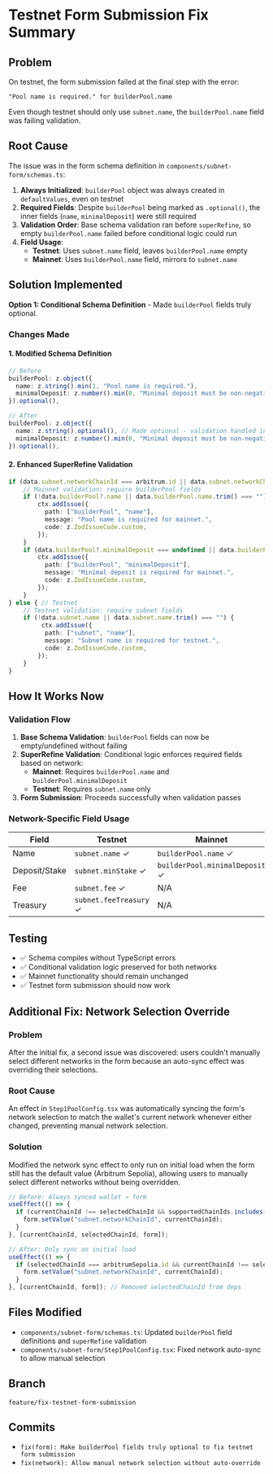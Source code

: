 # Testnet Form Submission Fix Summary

## Problem
On testnet, the form submission failed at the final step with the error:
```
"Pool name is required." for builderPool.name
```

Even though testnet should only use `subnet.name`, the `builderPool.name` field was failing validation.

## Root Cause
The issue was in the form schema definition in `components/subnet-form/schemas.ts`:

1. **Always Initialized**: `builderPool` object was always created in `defaultValues`, even on testnet
2. **Required Fields**: Despite `builderPool` being marked as `.optional()`, the inner fields (`name`, `minimalDeposit`) were still required
3. **Validation Order**: Base schema validation ran before `superRefine`, so empty `builderPool.name` failed before conditional logic could run
4. **Field Usage**:
   - **Testnet**: Uses `subnet.name` field, leaves `builderPool.name` empty
   - **Mainnet**: Uses `builderPool.name` field, mirrors to `subnet.name`

## Solution Implemented
**Option 1: Conditional Schema Definition** - Made `builderPool` fields truly optional.

### Changes Made

#### 1. Modified Schema Definition
```typescript
// Before
builderPool: z.object({
  name: z.string().min(1, "Pool name is required."),
  minimalDeposit: z.number().min(0, "Minimal deposit must be non-negative"), 
}).optional(),

// After  
builderPool: z.object({
  name: z.string().optional(), // Made optional - validation handled in superRefine
  minimalDeposit: z.number().min(0, "Minimal deposit must be non-negative").optional(), // Made optional - validation handled in superRefine
}).optional(),
```

#### 2. Enhanced SuperRefine Validation
```typescript
if (data.subnet.networkChainId === arbitrum.id || data.subnet.networkChainId === base.id) {
    // Mainnet validation: require builderPool fields
    if (!data.builderPool?.name || data.builderPool.name.trim() === "") {
        ctx.addIssue({
          path: ["builderPool", "name"],
          message: "Pool name is required for mainnet.",
          code: z.ZodIssueCode.custom,
        });
    }
    if (data.builderPool?.minimalDeposit === undefined || data.builderPool.minimalDeposit < 0) {
        ctx.addIssue({
          path: ["builderPool", "minimalDeposit"],
          message: "Minimal deposit is required for mainnet.",
          code: z.ZodIssueCode.custom,
        });
    }
} else { // Testnet
    // Testnet validation: require subnet fields  
    if (!data.subnet.name || data.subnet.name.trim() === "") {
         ctx.addIssue({
          path: ["subnet", "name"],
          message: "Subnet name is required for testnet.",
          code: z.ZodIssueCode.custom,
        });
    }
}
```

## How It Works Now

### Validation Flow
1. **Base Schema Validation**: `builderPool` fields can now be empty/undefined without failing
2. **SuperRefine Validation**: Conditional logic enforces required fields based on network:
   - **Mainnet**: Requires `builderPool.name` and `builderPool.minimalDeposit`
   - **Testnet**: Requires `subnet.name` only
3. **Form Submission**: Proceeds successfully when validation passes

### Network-Specific Field Usage
| Field | Testnet | Mainnet | Contract Field |
|-------|---------|---------|----------------|
| Name | `subnet.name` ✓ | `builderPool.name` ✓ | `name` |
| Deposit/Stake | `subnet.minStake` ✓ | `builderPool.minimalDeposit` ✓ | `minStake`/`minimalDeposit` |
| Fee | `subnet.fee` ✓ | N/A | `fee` |
| Treasury | `subnet.feeTreasury` ✓ | N/A | `feeTreasury` |

## Testing
- ✅ Schema compiles without TypeScript errors
- ✅ Conditional validation logic preserved for both networks
- ✅ Mainnet functionality should remain unchanged
- ✅ Testnet form submission should now work

## Additional Fix: Network Selection Override

### Problem
After the initial fix, a second issue was discovered: users couldn't manually select different networks in the form because an auto-sync effect was overriding their selections.

### Root Cause
An effect in `Step1PoolConfig.tsx` was automatically syncing the form's network selection to match the wallet's current network whenever either changed, preventing manual network selection.

### Solution
Modified the network sync effect to only run on initial load when the form still has the default value (Arbitrum Sepolia), allowing users to manually select different networks without being overridden.

```typescript
// Before: Always synced wallet → form
useEffect(() => {
  if (currentChainId !== selectedChainId && supportedChainIds.includes(currentChainId)) {
    form.setValue("subnet.networkChainId", currentChainId);
  }
}, [currentChainId, selectedChainId, form]);

// After: Only sync on initial load
useEffect(() => {
  if (selectedChainId === arbitrumSepolia.id && currentChainId !== selectedChainId && supportedChainIds.includes(currentChainId)) {
    form.setValue("subnet.networkChainId", currentChainId);
  }
}, [currentChainId, form]); // Removed selectedChainId from deps
```

## Files Modified
- `components/subnet-form/schemas.ts`: Updated `builderPool` field definitions and `superRefine` validation
- `components/subnet-form/Step1PoolConfig.tsx`: Fixed network auto-sync to allow manual selection

## Branch
`feature/fix-testnet-form-submission`

## Commits
- `fix(form): Make builderPool fields truly optional to fix testnet form submission`
- `fix(network): Allow manual network selection without auto-override` 